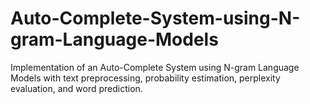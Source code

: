 # Auto-Complete-System-using-N-gram-Language-Models
Implementation of an Auto-Complete System using N-gram Language Models with text preprocessing, probability estimation, perplexity evaluation, and word prediction.

